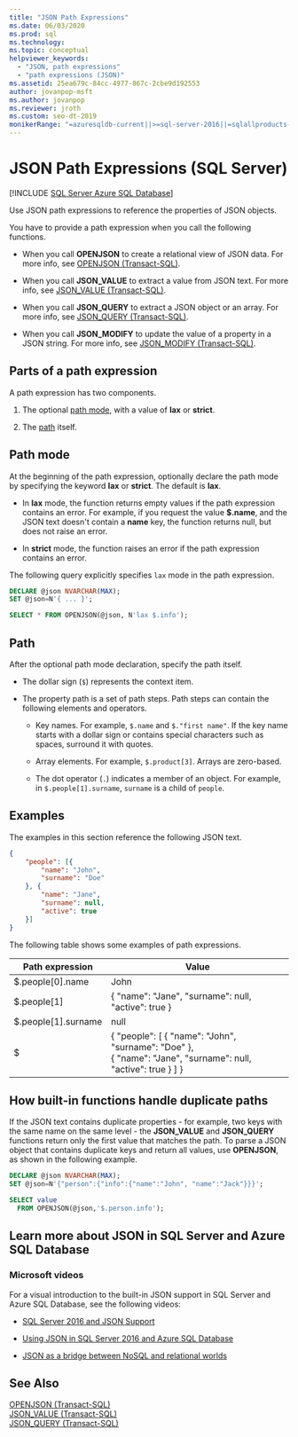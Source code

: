 ```yaml
---
title: "JSON Path Expressions"
ms.date: 06/03/2020
ms.prod: sql
ms.technology: 
ms.topic: conceptual
helpviewer_keywords: 
  - "JSON, path expressions"
  - "path expressions (JSON)"
ms.assetid: 25ea679c-84cc-4977-867c-2cbe9d192553
author: jovanpop-msft
ms.author: jovanpop
ms.reviewer: jroth
ms.custom: seo-dt-2019
monikerRange: "=azuresqldb-current||>=sql-server-2016||=sqlallproducts-allversions||>=sql-server-linux-2017||=azuresqldb-mi-current"
---
```

# JSON Path Expressions (SQL Server)
[!INCLUDE [SQL Server Azure SQL Database](../../includes/applies-to-version/sql-asdb.md)]

 Use JSON path expressions to reference the properties of JSON objects.  
  
 You have to provide a path expression when you call the following functions.  
  
-   When you call **OPENJSON** to create a relational view of JSON data. For more info, see [OPENJSON &#40;Transact-SQL&#41;](../../t-sql/functions/openjson-transact-sql.md).  
  
-   When you call **JSON_VALUE** to extract a value from JSON text. For more info, see [JSON_VALUE &#40;Transact-SQL&#41;](../../t-sql/functions/json-value-transact-sql.md).  
  
-   When you call **JSON_QUERY** to extract a JSON object or an array. For more info, see [JSON_QUERY &#40;Transact-SQL&#41;](../../t-sql/functions/json-query-transact-sql.md).  
  
-   When you call **JSON_MODIFY** to update the value of a property in a JSON string. For more info, see [JSON_MODIFY &#40;Transact-SQL&#41;](../../t-sql/functions/json-modify-transact-sql.md).  

## Parts of a path expression
 A path expression has two components.  
  
1.  The optional [path mode](#PATHMODE), with a value of **lax** or **strict**.  
  
2.  The [path](#PATH) itself.  

##  <a name="PATHMODE"></a> Path mode  
 At the beginning of the path expression, optionally declare the path mode by specifying the keyword **lax** or **strict**. The default is **lax**.  
  
-   In **lax** mode, the function returns empty values if the path expression contains an error. For example, if you request the value **$.name**, and the JSON text doesn't contain a **name** key, the function returns null, but does not raise an error.  
  
-   In **strict** mode, the function raises an error if the path expression contains an error.  

The following query explicitly specifies `lax` mode in the path expression.

```sql  
DECLARE @json NVARCHAR(MAX);
SET @json=N'{ ... }';

SELECT * FROM OPENJSON(@json, N'lax $.info');
```  
  
##  <a name="PATH"></a> Path  
 After the optional path mode declaration, specify the path itself.  
  
-   The dollar sign (`$`) represents the context item.  
  
-   The property path is a set of path steps. Path steps can contain the following elements and operators.  
  
    -   Key names. For example, `$.name` and `$."first name"`. If the key name starts with a dollar sign or contains special characters such as spaces, surround it with quotes.   
  
    -   Array elements. For example, `$.product[3]`. Arrays are zero-based.  
  
    -   The dot operator (`.`) indicates a member of an object. For example, in `$.people[1].surname`, `surname` is a child of `people`.
  
## Examples  
 The examples in this section reference the following JSON text.  
  
```json  
{
	"people": [{
		"name": "John",
		"surname": "Doe"
	}, {
		"name": "Jane",
		"surname": null,
		"active": true
	}]
}
```  
  
 The following table shows some examples of path expressions.  
  
|Path expression|Value|  
|---------------------|-----------|  
|$.people[0].name|John|  
|$.people[1]|{ "name": "Jane",  "surname": null, "active": true }|  
|$.people[1].surname|null|  
|$|{ "people": [ { "name": "John",  "surname": "Doe" },<br />   { "name": "Jane",  "surname": null, "active": true } ] }|  
  
## How built-in functions handle duplicate paths  
 If the JSON text contains duplicate properties - for example, two keys with the same name on the same level - the **JSON_VALUE** and **JSON_QUERY** functions return only the first value that matches the path. To parse a JSON object that contains duplicate keys and return all values, use **OPENJSON**, as shown in the following example.  
  
```sql  
DECLARE @json NVARCHAR(MAX);
SET @json=N'{"person":{"info":{"name":"John", "name":"Jack"}}}';

SELECT value
  FROM OPENJSON(@json,'$.person.info');
```  

## Learn more about JSON in SQL Server and Azure SQL Database  
  
### Microsoft videos

For a visual introduction to the built-in JSON support in SQL Server and Azure SQL Database, see the following videos:

-   [SQL Server 2016 and JSON Support](https://channel9.msdn.com/Shows/Data-Exposed/SQL-Server-2016-and-JSON-Support)

-   [Using JSON in SQL Server 2016 and Azure SQL Database](https://channel9.msdn.com/Shows/Data-Exposed/Using-JSON-in-SQL-Server-2016-and-Azure-SQL-Database)

-   [JSON as a bridge between NoSQL and relational worlds](https://channel9.msdn.com/events/DataDriven/SQLServer2016/JSON-as-a-bridge-betwen-NoSQL-and-relational-worlds)
  
## See Also  
 [OPENJSON &#40;Transact-SQL&#41;](../../t-sql/functions/openjson-transact-sql.md)   
 [JSON_VALUE &#40;Transact-SQL&#41;](../../t-sql/functions/json-value-transact-sql.md)   
 [JSON_QUERY &#40;Transact-SQL&#41;](../../t-sql/functions/json-query-transact-sql.md)  
  
  
